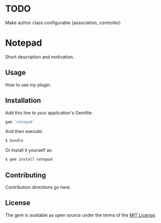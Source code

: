 # TODO
Make author class configurable (association, controller)

# Notepad
Short description and motivation.

## Usage
How to use my plugin.

## Installation
Add this line to your application's Gemfile:

```ruby
gem 'notepad'
```

And then execute:
```bash
$ bundle
```

Or install it yourself as:
```bash
$ gem install notepad
```

## Contributing
Contribution directions go here.

## License
The gem is available as open source under the terms of the [MIT License](https://opensource.org/licenses/MIT).
